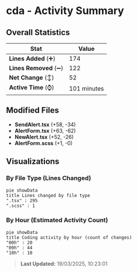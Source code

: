 # cda - Activity Summary 

## Overall Statistics

| Stat                   | Value                                                             |
| ---------------------- | ----------------------------------------------------------------- |
| **Lines Added** (➕)   | 174                                          |
| **Lines Removed** (➖) | 122                                        |
| **Net Change** (↕)    | 52                |
| **Active Time** (⌚)   | 101 minutes |


## Modified Files
- **SendAlert.tsx** (+58, -34)
- **AlertForm.tsx** (+63, -62)
- **NewAlert.tsx** (+52, -26)
- **AlertForm.scss** (+1, -0)

## Visualizations

### By File Type (Lines Changed)

```mermaid
pie showData
title Lines changed by file type
".tsx" : 295
".scss" : 1
```

### By Hour (Estimated Activity Count)

```mermaid
pie showData
title Coding activity by hour (count of changes)
"00h" : 20
"09h" : 44
"10h" : 10
```


> **Last Updated:** 19/03/2025, 10:23:01